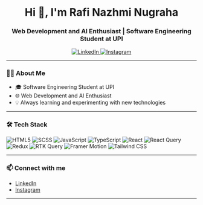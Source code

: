 <h1 align="center">Hi 👋, I'm Rafi Nazhmi Nugraha</h1>
<h3 align="center">Web Development and AI Enthusiast | Software Engineering Student at UPI</h3>

<p align="center">
  <a href="https://www.linkedin.com/in/rafi-nazhmi-nugraha" target="_blank">
    <img src="https://img.shields.io/badge/LinkedIn-0A66C2?style=for-the-badge&logo=linkedin&logoColor=white" alt="LinkedIn"/>
  </a>
  <a href="https://www.instagram.com/rafnazhm" target="_blank">
    <img src="https://img.shields.io/badge/Instagram-E4405F?style=for-the-badge&logo=instagram&logoColor=white" alt="Instagram"/>
  </a>
</p>

---

### 🧑‍💻 About Me

- 🎓 Software Engineering Student at UPI
- 🌐 Web Development and AI Enthusiast
- 💡 Always learning and experimenting with new technologies

---

### 🛠️ Tech Stack

<p align="left">
  <img src="https://img.shields.io/badge/HTML5-E44D26?style=flat&logo=html5&logoColor=white" alt="HTML5"/>
  <img src="https://img.shields.io/badge/SCSS-CC6699?style=flat&logo=sass&logoColor=white" alt="SCSS"/>
  <img src="https://img.shields.io/badge/JavaScript-F7DF1E?style=flat&logo=javascript&logoColor=black" alt="JavaScript"/>
  <img src="https://img.shields.io/badge/TypeScript-3178C6?style=flat&logo=typescript&logoColor=white" alt="TypeScript"/>
  <img src="https://img.shields.io/badge/React-61DAFB?style=flat&logo=react&logoColor=black" alt="React"/>
  <img src="https://img.shields.io/badge/React_Query-FF4154?style=flat&logo=reactquery&logoColor=white" alt="React Query"/>
  <img src="https://img.shields.io/badge/Redux-764ABC?style=flat&logo=redux&logoColor=white" alt="Redux"/>
  <img src="https://img.shields.io/badge/RTK_Query-764ABC?style=flat&logo=redux&logoColor=white" alt="RTK Query"/>
  <img src="https://img.shields.io/badge/Framer_Motion-EF0179?style=flat&logo=framer&logoColor=white" alt="Framer Motion"/>
  <img src="https://img.shields.io/badge/Tailwind_CSS-06B6D4?style=flat&logo=tailwindcss&logoColor=white" alt="Tailwind CSS"/>
</p>

---

### 📫 Connect with me

- [LinkedIn](https://www.linkedin.com/in/rafi-nazhmi-nugraha)
- [Instagram](https://www.instagram.com/rafnazhm)

---
